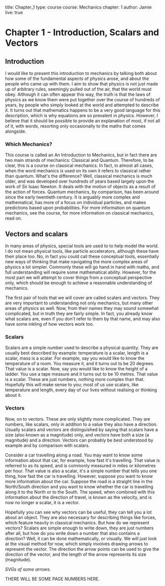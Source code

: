 title: Chapter_1
type: course
course: Mechanics
chapter: 1
author: Jamie
live: true

Chapter 1 - Introduction, Scalars and Vectors
=============================================

## Introduction

I would like to present this introduction to mechanics by talking both about how some of the fundamental aspects of physics arose, and about the people who came up with them. I aim to show that physics is not just made up of arbitrary rules, seemingly pulled out of the air, that the world must obey. Although it can often appear this way, the truth is that the laws of physics as we know them were put together over the course of hundreds of years, by people who simply looked at the world and attempted to describe it. It turns out that mathematics happens to be a very good language for this description, which is why equations are so prevalent in physics. However, I believe that it should be possible to provide an explanation of most, if not all of it, with words, resorting only occasionally to the maths that comes alongside.

### Which Mechanics?

This course is called an An Introduction to Mechanics, but in fact there are two main strands of mechanics: Classical and Quantum. Therefore, to be clear, this is a course on classical mechanics. In fact, in almost all cases, when the word mechanics is used on its own it refers to classical rather than quantum. What's the difference? Well, classical mechanics is much older, and was developed over hundreds of years based largely upon the work of Sir Isaac Newton. It deals with the motion of objects as a result of the action of forces. Quantum mechanics, by comparison, has been around since the early twentieth century. It is arguably more complex and mathematical, has more of a focus on individual particles, and makes predictions based upon probabilities. For more information on quantum mechanics, see the course, for more information on classical mechanics, read on.


## Vectors and scalars

In many areas of physics, special tools are used to to help model the world. I do not mean physical tools, like particle accelerators, although these have their place too. No, in fact you could call these conceptual tools, essentially new ways of thinking that make navigating the more complex areas of physics a lot simpler. Commonly these will go hand in hand with maths, and full understanding will require some mathematical ability. However, for the most part we will attempt to cover things from a conceptual perspective only, which should be enough to achieve a reasonable understanding of mechanics.

The first pair of tools that we will cover are called scalars and vectors. They are very important to understanding not only mechanics, but many other areas of physics as well. Now, from their names they may sound somewhat complicated, but in truth they are fairly simple. In fact, you already know what scalars are, even if you don't refer to them by that name, and may also have some inkling of how vectors work too.

### Scalars

Scalars are a simple number used to describe a physical quantity. They are usually best described by example: temperature is a scalar, length is a scalar, mass is a scalar. For example, say you would like to know the temperature of a room. You measure it, and it turns out to be 20 degrees. That value is a scalar. Now, say you would like to know the height of a ladder. You use a tape measure and it turns out to be 10 metres. That value is a scalar.  These are just numbers, nothing more complex than that. Hopefully this will make sense to you; most of us use scalars, like temperature and length, every day of our lives without realising or thinking about it.

### Vectors

Now, on to vectors. These are only slightly more complicated. They are numbers, like scalars, only in addition to a value they also have a direction. Usually scalars and vectors are distinguished by saying that scalars have a size (also known as a magnitude) only, and vectors have both a size (a magnitude) and a direction. Vectors can probably be best understood by example and by comparison with scalars.

Consider a car travelling along a road. You may want to know some information about that car, for example, how fast it's travelling. That value is referred to as its speed, and is commonly measured in miles or kilometres per hour. That value is also a scalar, it's a simple number that tells you one thing, how fast the car is travelling. However, suppose you want to know more information about the car. Suppose the road is a straight line in the North/South direction and you want to know whether the car is travelling along it to the North or to the South. The speed, when combined with this information about the direction of travel, is known as the velocity, and is now no longer a scalar, it is a vector. 

Hopefully you can see why vectors can be useful, they can tell you a lot about an object. They are also necessary for describing things like forces, which feature heavily in classical mechanics. But how do we represent vectors? Scalars are simple enough to write down, they are just numbers after all, but how do you write down a number that also contains a direction? Well, it can be done mathematically, or visually. We will just look at the visual method for now, which simply involves drawing arrows to represent the vector. The direction the arrow points can be used to give the direction of the vector, and the length of the arrow represents its size (magnitude).

*SVGs of some arrows.*

THERE WILL BE SOME PAGE NUMBERS HERE.
